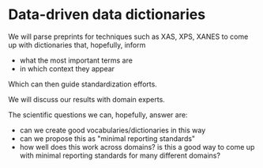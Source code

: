 # Data-driven data dictionaries 

We will parse preprints for techniques such as XAS, XPS, XANES to come up with dictionaries that, hopefully, inform 

- what the most important terms are 
- in which context they appear 

Which can then guide standardization efforts.

We will discuss our results with domain experts.

The scientific questions we can, hopefully, answer are: 
- can we create good vocabularies/dictionaries in this way 
- can we propose this as "minimal reporting standards" 
- how well does this work across domains? is this a good way to come up with minimal reporting standards for many different domains? 

